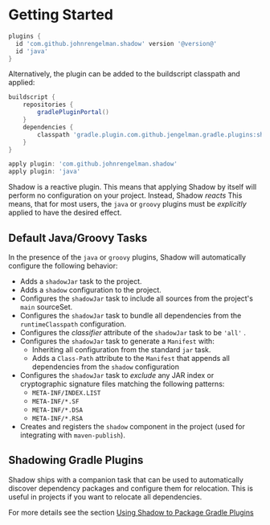 # Getting Started

```groovy no-plugins
plugins {
  id 'com.github.johnrengelman.shadow' version '@version@'
  id 'java'
}
```

Alternatively, the plugin can be added to the buildscript classpath and applied:

```groovy no-run
buildscript {
    repositories {
        gradlePluginPortal()
    }
    dependencies {
        classpath 'gradle.plugin.com.github.jengelman.gradle.plugins:shadow:@version@'
    }
}

apply plugin: 'com.github.johnrengelman.shadow'
apply plugin: 'java'
```

Shadow is a reactive plugin.
This means that applying Shadow by itself will perform no configuration on your project.
Instead, Shadow _reacts_
This means, that for most users, the `java` or `groovy` plugins must be _explicitly_ applied
to have the desired effect.

## Default Java/Groovy Tasks

In the presence of the `java` or `groovy` plugins, Shadow will automatically configure the
following behavior:

* Adds a `shadowJar` task to the project.
* Adds a `shadow` configuration to the project.
* Configures the `shadowJar` task to include all sources from the project's `main` sourceSet.
* Configures the `shadowJar` task to bundle all dependencies from the `runtimeClasspath` configuration.
* Configures the _classifier_ attribute of the `shadowJar` task to be `'all'` .
* Configures the `shadowJar` task to generate a `Manifest` with:
  * Inheriting all configuration from the standard `jar` task.
  * Adds a `Class-Path` attribute to the `Manifest` that appends all dependencies from the `shadow` configuration
* Configures the `shadowJar` task to _exclude_ any JAR index or cryptographic signature files matching the following patterns:
  * `META-INF/INDEX.LIST`
  * `META-INF/*.SF`
  * `META-INF/*.DSA`
  * `META-INF/*.RSA`
* Creates and registers the `shadow` component in the project (used for integrating with `maven-publish`).

## Shadowing Gradle Plugins

Shadow ships with a companion task that can be used to automatically discover dependency packages and configure 
them for relocation. This is useful in projects if you want to relocate all dependencies.

For more details see the section [Using Shadow to Package Gradle Plugins](/plugins/)
